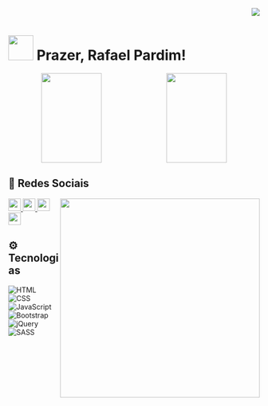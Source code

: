  <p align="right"> 
    <img src="https://komarev.com/ghpvc/?username=orafapardim&color=blue" />
  </p>
  <h1 align="left"> <img height="50" src="https://user-images.githubusercontent.com/83538547/139145339-8dde9442-1370-40f3-965b-702429febecd.png"> Prazer, Rafael Pardim!</h1>
 
  <div align="center">
    <img align="center" height="180em" width="49%" src="https://github-readme-stats.vercel.app/api?username=orafapardim&show_icons=true&theme=dark&include_all_commits=true&count_private=true"/>
    <img align="center" height="180em" width="49%" src="https://github-readme-stats.vercel.app/api/top-langs/?username=orafapardim&layout=compact&langs_count=16&theme=dark"/>
  </div>
 
  ## 📱 Redes Sociais
  <img align="right" width="400em" src="https://github-readme-twitter-gazf.vercel.app/api?id=orafapardim&layout=wide&show_reply=off&show_retweet=off" />
  <a href="mailto:orafapardim@gmail.com" target="_blank">
     <img height="25" src="https://img.shields.io/badge/-Email-05122A?style=flat&logo=gmail">   
  </a>
  <a href="https://instagram.com/orafapardim" target="_blank">
     <img height="25" src="https://img.shields.io/badge/-Instagram-05122A?style=flat&logo=instagram">   
  </a>
  <a href="https://www.linkedin.com/in/orafapardim" target="_blank">
    <img height="25" src="https://img.shields.io/badge/-Linkedin-05122A?style=flat&logo=linkedin"> 
  </a>
  <a href="https://www.twitter.com/orafapardim" target="_blank">
    <img height="25" src="https://img.shields.io/badge/-Twitter-05122A?style=flat&logo=twitter"> 
  </a>

  ## ⚙️ Tecnologias
  ![HTML](https://img.shields.io/badge/-HTML-05122A?style=flat&logo=HTML5)&nbsp;
  ![CSS](https://img.shields.io/badge/-CSS-05122A?style=flat&logo=CSS3&logoColor=1572B6)&nbsp;
  ![JavaScript](https://img.shields.io/badge/-JavaScript-05122A?style=flat&logo=javascript)&nbsp;
  ![Bootstrap](https://img.shields.io/badge/-Bootstrap-05122A?style=flat&logo=Bootstrap)&nbsp;
  ![jQuery](https://img.shields.io/badge/-jQuery-05122A?style=flat&logo=jQuery)&nbsp;
  ![SASS](https://img.shields.io/badge/-SASS-05122A?style=flat&logo=SASS)&nbsp;
   
